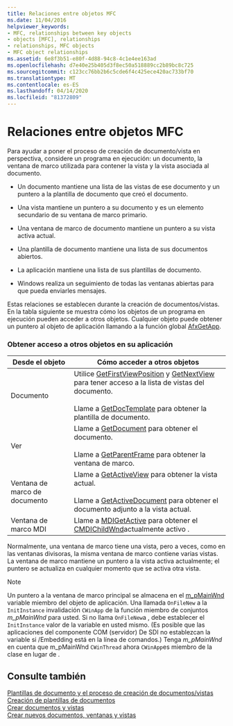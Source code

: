 ```yaml
---
title: Relaciones entre objetos MFC
ms.date: 11/04/2016
helpviewer_keywords:
- MFC, relationships between key objects
- objects [MFC], relationships
- relationships, MFC objects
- MFC object relationships
ms.assetid: 6e8f3b51-e80f-4d88-94c8-4c1e4ee163ad
ms.openlocfilehash: d7e40e25b405d3f8ec50a518889cc2b89bc8c725
ms.sourcegitcommit: c123cc76bb2b6c5cde6f4c425ece420ac733bf70
ms.translationtype: MT
ms.contentlocale: es-ES
ms.lasthandoff: 04/14/2020
ms.locfileid: "81372809"
---
```

# <a name="relationships-among-mfc-objects"></a>Relaciones entre objetos MFC

Para ayudar a poner el proceso de creación de documento/vista en perspectiva, considere un programa en ejecución: un documento, la ventana de marco utilizada para contener la vista y la vista asociada al documento.

- Un documento mantiene una lista de las vistas de ese documento y un puntero a la plantilla de documento que creó el documento.

- Una vista mantiene un puntero a su documento y es un elemento secundario de su ventana de marco primario.

- Una ventana de marco de documento mantiene un puntero a su vista activa actual.

- Una plantilla de documento mantiene una lista de sus documentos abiertos.

- La aplicación mantiene una lista de sus plantillas de documento.

- Windows realiza un seguimiento de todas las ventanas abiertas para que pueda enviarles mensajes.

Estas relaciones se establecen durante la creación de documentos/vistas. En la tabla siguiente se muestra cómo los objetos de un programa en ejecución pueden acceder a otros objetos. Cualquier objeto puede obtener un puntero al objeto de aplicación llamando a la función global [AfxGetApp](../mfc/reference/application-information-and-management.md#afxgetapp).

### <a name="gaining-access-to-other-objects-in-your-application"></a>Obtener acceso a otros objetos en su aplicación

|Desde el objeto|Cómo acceder a otros objetos|
|-----------------|---------------------------------|
|Documento|Utilice [GetFirstViewPosition](../mfc/reference/cdocument-class.md#getfirstviewposition) y [GetNextView](../mfc/reference/cdocument-class.md#getnextview) para tener acceso a la lista de vistas del documento.<br /><br /> Llame a [GetDocTemplate](../mfc/reference/cdocument-class.md#getdoctemplate) para obtener la plantilla de documento.|
|Ver|Llame a [GetDocument](../mfc/reference/cview-class.md#getdocument) para obtener el documento.<br /><br /> Llame a [GetParentFrame](../mfc/reference/cwnd-class.md#getparentframe) para obtener la ventana de marco.|
|Ventana de marco de documento|Llame a [GetActiveView](../mfc/reference/cframewnd-class.md#getactiveview) para obtener la vista actual.<br /><br /> Llame a [GetActiveDocument](../mfc/reference/cframewnd-class.md#getactivedocument) para obtener el documento adjunto a la vista actual.|
|Ventana de marco MDI|Llame a [MDIGetActive](../mfc/reference/cmdiframewnd-class.md#mdigetactive) para obtener el [CMDIChildWnd](../mfc/reference/cmdichildwnd-class.md)actualmente activo .|

Normalmente, una ventana de marco tiene una vista, pero a veces, como en las ventanas divisoras, la misma ventana de marco contiene varias vistas. La ventana de marco mantiene un puntero a la vista activa actualmente; el puntero se actualiza en cualquier momento que se activa otra vista.

> [!NOTE]
> Un puntero a la ventana de marco principal se almacena en el [m_pMainWnd](../mfc/reference/cwinthread-class.md#m_pmainwnd) variable miembro del objeto de aplicación. Una llamada `OnFileNew` a la `InitInstance` invalidación `CWinApp` de la función miembro de conjuntos *m_pMainWnd* para usted. Si no llama `OnFileNew`a , debe establecer el `InitInstance` valor de la variable en usted mismo. (Es posible que las aplicaciones del componente COM (servidor) De SDI no establezcan la variable si /Embedding está en la línea de comandos.) Tenga *m_pMainWnd* en cuenta que m_pMainWnd `CWinThread` ahora `CWinApp`es miembro de la clase en lugar de .

## <a name="see-also"></a>Consulte también

[Plantillas de documento y el proceso de creación de documentos/vistas](../mfc/document-templates-and-the-document-view-creation-process.md)<br/>
[Creación de plantillas de documentos](../mfc/document-template-creation.md)<br/>
[Crear documentos y vistas](../mfc/document-view-creation.md)<br/>
[Crear nuevos documentos, ventanas y vistas](../mfc/creating-new-documents-windows-and-views.md)
